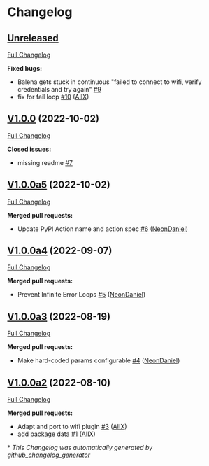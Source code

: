 # Changelog

## [Unreleased](https://github.com/OpenVoiceOS/ovos-PHAL-plugin-balena-wifi/tree/HEAD)

[Full Changelog](https://github.com/OpenVoiceOS/ovos-PHAL-plugin-balena-wifi/compare/V1.0.0...HEAD)

**Fixed bugs:**

- Balena gets stuck in continuous "failed to connect to wifi, verify credentials and try again"  [\#9](https://github.com/OpenVoiceOS/ovos-PHAL-plugin-balena-wifi/issues/9)
- fix for fail loop [\#10](https://github.com/OpenVoiceOS/ovos-PHAL-plugin-balena-wifi/pull/10) ([AIIX](https://github.com/AIIX))

## [V1.0.0](https://github.com/OpenVoiceOS/ovos-PHAL-plugin-balena-wifi/tree/V1.0.0) (2022-10-02)

[Full Changelog](https://github.com/OpenVoiceOS/ovos-PHAL-plugin-balena-wifi/compare/V1.0.0a5...V1.0.0)

**Closed issues:**

- missing readme [\#7](https://github.com/OpenVoiceOS/ovos-PHAL-plugin-balena-wifi/issues/7)

## [V1.0.0a5](https://github.com/OpenVoiceOS/ovos-PHAL-plugin-balena-wifi/tree/V1.0.0a5) (2022-10-02)

[Full Changelog](https://github.com/OpenVoiceOS/ovos-PHAL-plugin-balena-wifi/compare/V1.0.0a4...V1.0.0a5)

**Merged pull requests:**

- Update PyPI Action name and action spec [\#6](https://github.com/OpenVoiceOS/ovos-PHAL-plugin-balena-wifi/pull/6) ([NeonDaniel](https://github.com/NeonDaniel))

## [V1.0.0a4](https://github.com/OpenVoiceOS/ovos-PHAL-plugin-balena-wifi/tree/V1.0.0a4) (2022-09-07)

[Full Changelog](https://github.com/OpenVoiceOS/ovos-PHAL-plugin-balena-wifi/compare/V1.0.0a3...V1.0.0a4)

**Merged pull requests:**

- Prevent Infinite Error Loops [\#5](https://github.com/OpenVoiceOS/ovos-PHAL-plugin-balena-wifi/pull/5) ([NeonDaniel](https://github.com/NeonDaniel))

## [V1.0.0a3](https://github.com/OpenVoiceOS/ovos-PHAL-plugin-balena-wifi/tree/V1.0.0a3) (2022-08-19)

[Full Changelog](https://github.com/OpenVoiceOS/ovos-PHAL-plugin-balena-wifi/compare/V1.0.0a2...V1.0.0a3)

**Merged pull requests:**

- Make hard-coded params configurable [\#4](https://github.com/OpenVoiceOS/ovos-PHAL-plugin-balena-wifi/pull/4) ([NeonDaniel](https://github.com/NeonDaniel))

## [V1.0.0a2](https://github.com/OpenVoiceOS/ovos-PHAL-plugin-balena-wifi/tree/V1.0.0a2) (2022-08-10)

[Full Changelog](https://github.com/OpenVoiceOS/ovos-PHAL-plugin-balena-wifi/compare/560b54241f8c29880d316e87205c9e6d69889a01...V1.0.0a2)

**Merged pull requests:**

- Adapt and port to wifi plugin [\#3](https://github.com/OpenVoiceOS/ovos-PHAL-plugin-balena-wifi/pull/3) ([AIIX](https://github.com/AIIX))
- add package data [\#1](https://github.com/OpenVoiceOS/ovos-PHAL-plugin-balena-wifi/pull/1) ([AIIX](https://github.com/AIIX))



\* *This Changelog was automatically generated by [github_changelog_generator](https://github.com/github-changelog-generator/github-changelog-generator)*

